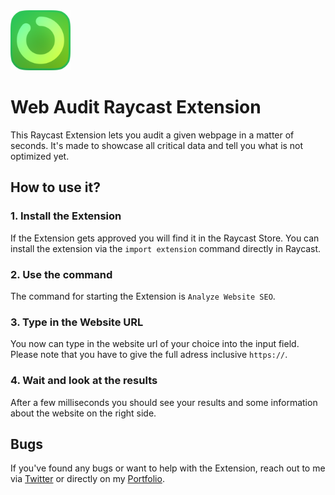<img width="96" src="./assets/seo_checker_icon.png" />

# Web Audit Raycast Extension

This Raycast Extension lets you audit a given webpage in a matter of seconds. It's made to showcase all critical data and tell you what is not optimized yet.

## How to use it?

### 1. Install the Extension
If the Extension gets approved you will find it in the Raycast Store.
You can install the extension via the `import extension` command directly in Raycast.

### 2. Use the command
The command for starting the Extension is `Analyze Website SEO`.

### 3. Type in the Website URL
You now can type in the website url of your choice into the input field. Please note that you have to give the full adress inclusive `https://`.

### 4. Wait and look at the results
After a few milliseconds you should see your results and some information about the website on the right side.

## Bugs

If you've found any bugs or want to help with the Extension, reach out to me via [Twitter](https://twitter.com/floriandwt) or directly on my [Portfolio](https://designwithtech.com/).
